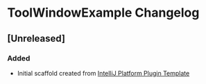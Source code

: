 <!-- Keep a Changelog guide -> https://keepachangelog.com -->

# ToolWindowExample Changelog

## [Unreleased]
### Added
- Initial scaffold created from [IntelliJ Platform Plugin Template](https://github.com/JetBrains/intellij-platform-plugin-template)
